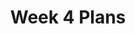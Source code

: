 ---
toc: true
comments: true
layout: post
title: Week 4 Plans
description: Week 4 Plans
courses: { csp: {week: 4} }
type: plans
---